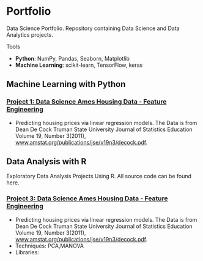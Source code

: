 # Portfolio
Data Science Portfolio. 
Repository containing Data Science and Data Analytics projects. 

Tools
  - **Python**: NumPy, Pandas, Seaborn, Matplotlib
  - **Machine Learning**: scikit-learn, TensorFlow, keras


## Machine Learning with Python
   ### [Project 1: Data Science Ames Housing Data - Feature Engineering](https://github.com/) 

* Predicting housing prices via linear regression models. The Data is from Dean De Cock Truman State University Journal of Statistics Education Volume 19, Number 3(2011), www.amstat.org/publications/jse/v19n3/decock.pdf. 


## Data Analysis with R
Exploratory Data Analysis Projects Using R. All source code can be found here.

### [Project 3: Data Science Ames Housing Data - Feature Engineering](https://github.com/) 

* Predicting housing prices via linear regression models. The Data is from Dean De Cock Truman State University Journal of Statistics Education Volume 19, Number 3(2011), www.amstat.org/publications/jse/v19n3/decock.pdf. 
* Techniques: PCA,MANOVA  
* Libraries: 
